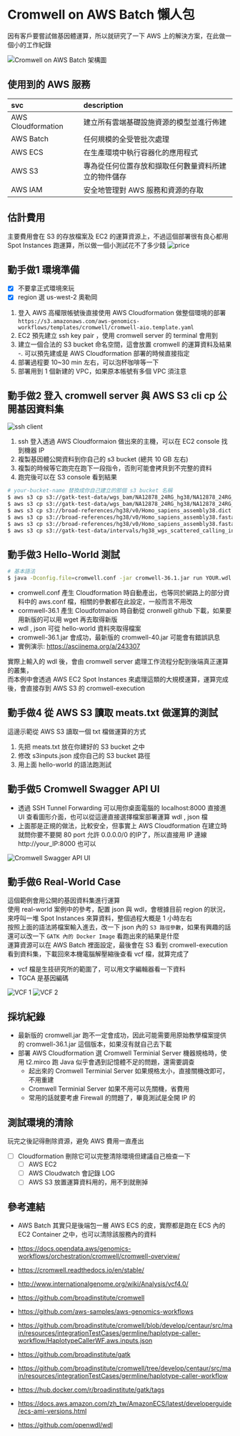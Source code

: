 # Cromwell on AWS Batch 懶人包

因有客戶要嘗試做基因體運算，所以就研究了一下 AWS 上的解決方案，在此做一個小的工作紀錄

![Cromwell on AWS Batch 架構圖](https://docs.opendata.aws/genomics-workflows/orchestration/cromwell/images/cromwell-on-aws_infrastructure.png)

## 使用到的 AWS 服務

|svc | description |
|:---|:---|
|AWS Cloudformation | 建立所有雲端基礎設施資源的模型並進行佈建 |
|AWS Batch | 任何規模的全受管批次處理 |
|AWS ECS | 在生產環境中執行容器化的應用程式 |
|AWS S3 | 專為從任何位置存放和擷取任何數量資料所建立的物件儲存 |
|AWS IAM | 安全地管理對 AWS 服務和資源的存取 |

## 估計費用

主要費用會在 S3 的存放檔案及 EC2 的運算資源上，不過這個部署很有良心都用 Spot Instances 跑運算，所以做一個小測試花不了多少錢
![price](img/price_list.png)


## 動手做1 環境準備

- [x] 不要拿正式環境來玩
- [x] region 選 us-west-2 奧勒岡

1. 登入 AWS 高權限帳號後直接使用 AWS Cloudformation 做整個環境的部署 `https://s3.amazonaws.com/aws-genomics-workflows/templates/cromwell/cromwell-aio.template.yaml`
2. EC2 預先建立 ssh key pair ，使用 cromwell server 的 terminal 會用到
3. 建立一個合法的 S3 bucket 命名空間，這會放置 cromwell 的運算資料及結果
   -. 可以預先建或是 AWS Cloudformation 部署的時候直接指定
4. 部署過程要 10~30 min 左右，可以泡杯咖啡等一下
5. 部署用到 1 個新建的 VPC，如果原本帳號有多個 VPC 須注意

## 動手做2 登入 cromwell server 與 AWS S3 cli cp 公開基因資料集

![ssh client](img/snap_043.png)

1. ssh 登入透過 AWS Cloudformaion 做出來的主機，可以在 EC2 console 找到機器 IP
2. 複製基因體公開資料到你自己的 s3 bucket (總共 10 GB 左右)
3. 複製的時候等它跑完在跑下一段指令，否則可能會拷貝到不完整的資料
4. 跑完後可以在 S3 console 看到結果

```bash
# your-bucket-name 替換成你自己建立的那個 s3 bucket 名稱
$ aws s3 cp s3://gatk-test-data/wgs_bam/NA12878_24RG_hg38/NA12878_24RG_small.hg38.bam s3://your-bucket-name/
$ aws s3 cp s3://gatk-test-data/wgs_bam/NA12878_24RG_hg38/NA12878_24RG_small.hg38.bai s3://your-bucket-name/
$ aws s3 cp s3://broad-references/hg38/v0/Homo_sapiens_assembly38.dict s3://your-bucket-name/
$ aws s3 cp s3://broad-references/hg38/v0/Homo_sapiens_assembly38.fasta s3://your-bucket-name/
$ aws s3 cp s3://broad-references/hg38/v0/Homo_sapiens_assembly38.fasta.fai s3://your-bucket-name/
$ aws s3 cp s3://gatk-test-data/intervals/hg38_wgs_scattered_calling_intervals.txt s3://your-bucket-name/
```

## 動手做3 Hello-World 測試

```bash
# 基本語法
$ java -Dconfig.file=cromwell.conf -jar cromwell-36.1.jar run YOUR.wdl -i YOUR.json
```

- cromwell.conf 產生 Cloudformation 時自動產出，也等同於網路上的部分資料中的 aws.conf 檔，相關的參數都在此設定，一般而言不用改
- cormwell-36.1 產生 Cloudfotmaion 時自動從 cronwell github 下載，如果要用新版的可以用 wget 再去取得新版
- wdl , json 可從 hello-world 資料夾取得檔案
- cromwell-36.1.jar 會成功，最新版的 cromwell-40.jar 可能會有錯誤訊息
- 實例演示: <https://asciinema.org/a/243307>

實際上輸入的 wdl 後，會由 cromwell server 處理工作流程分配到後端真正運算的叢集，  
而本例中會透過 AWS EC2 Spot Instances 來處理這類的大規模運算，運算完成後，會直接存到 AWS S3 的 cromwell-execution

## 動手做4 從 AWS S3 讀取 meats.txt 做運算的測試

這邊示範從 AWS S3 讀取一個 txt 檔做運算的方式

1. 先把 meats.txt 放在你建好的 S3 bucket 之中
2. 修改 s3inputs.json 成你自己的 S3 bucket 路徑
3. 用上面 hello-world 的語法跑測試

## 動手做5 Cromwell Swagger API UI

- 透過 SSH Tunnel Forwarding 可以用你桌面電腦的 localhost:8000 直接進 UI 查看圖形介面，也可以從這邊直接選擇檔案部署運算 wdl , json 檔
- 上面那是正規的做法，比較安全，但事實上 AWS Cloudformation 在建立時就問你要不要開 80 port 允許 0.0.0.0/0 的IP了，所以直接用 IP 連線 http://your_IP:8000 也可以

![Cromwell Swagger API UI](img/snap_045.png)

## 動手做6 Real-World Case

這個範例會用公開的基因資料集進行運算  
使用 real-world 案例中的參考，配置 json 與 wdl，會根據目前 region 的狀況，來呼叫一堆 Spot Instances 來算資料，整個過程大概是 1 小時左右  
按照上面的語法將檔案輸入進去，改一下 json 內的 `S3 路徑參數`，如果有興趣的話還可以改一下 `GATK 內的 Docker Image` 看跑出來的結果是什麼  
運算資源可以在 AWS Batch 裡面設定，最後會在 S3 看到 cromwell-execution 看到資料集，下載回來本機電腦解壓縮後查看 vcf 檔，就算完成了

- vcf 檔是生技研究所的範圍了，可以用文字編輯器看一下資料
- TGCA 是基因編碼

![VCF 1](/img/snap_039.png)
![VCF 2](/img/snap_040.png)

## 採坑紀錄

- 最新版的 cromwell.jar 跑不一定會成功，因此可能需要用原始教學檔案提供的 cromwell-36.1.jar 這個版本，如果沒有就自己去下載
- 部署 AWS Cloudformation 選 Cromwell Terminial Server 機器規格時，使用 t2.mirco 跑 Java 似乎會遇到記憶體不足的問題，還需要調查
  - 起出來的 Cromwell Terminial Server 如果規格太小，直接關機改即可，不用重建
  - Cromwell Terminial Server 如果不用可以先關機，省費用
  - 常用的話就要考慮 Firewall 的問題了，畢竟測試是全開 IP 的

## 測試環境的清除

玩完之後記得刪除資源，避免 AWS 費用一直產出

- [ ] Cloudformation 刪除它可以完整清除環境但建議自己檢查一下
  - [ ] AWS EC2
  - [ ] AWS Cloudwatch 會記錄 LOG
  - [ ] AWS S3 放置運算資料用的，用不到就刪掉

## 參考連結

- AWS Batch 其實只是後端包一層 AWS ECS 的皮，實際都是跑在 ECS 內的 EC2 Container 之中，也可以清除該服務內的資料

- <https://docs.opendata.aws/genomics-workflows/orchestration/cromwell/cromwell-overview/>
- <https://cromwell.readthedocs.io/en/stable/>
- <http://www.internationalgenome.org/wiki/Analysis/vcf4.0/>
- <https://github.com/broadinstitute/cromwell>
- <https://github.com/aws-samples/aws-genomics-workflows>
- <https://github.com/broadinstitute/cromwell/blob/develop/centaur/src/main/resources/integrationTestCases/germline/haplotype-caller-workflow/HaplotypeCallerWF.aws.inputs.json>
- <https://github.com/broadinstitute/gatk>
- <https://github.com/broadinstitute/cromwell/tree/develop/centaur/src/main/resources/integrationTestCases/germline/haplotype-caller-workflow>
- <https://hub.docker.com/r/broadinstitute/gatk/tags>
- <https://docs.aws.amazon.com/zh_tw/AmazonECS/latest/developerguide/ecs-ami-versions.html>
- <https://github.com/openwdl/wdl>